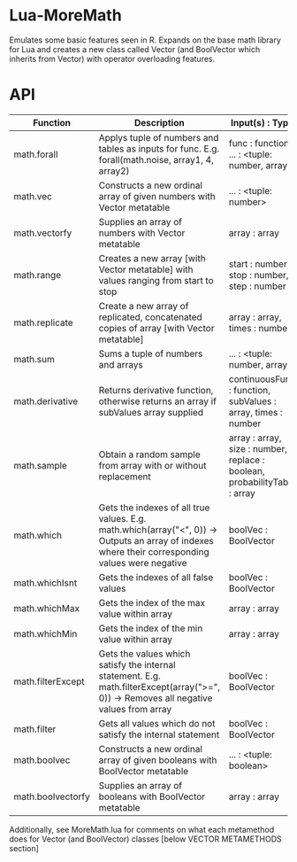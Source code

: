 # Lua-MoreMath
Emulates some basic features seen in R. Expands on the base math library for Lua and creates a new class called Vector (and BoolVector which inherits from Vector) with operator overloading features.

# API

| Function | Description | Input(s) : Type |
| -------- | ----------- | ----------- |
| math.forall | Applys tuple of numbers and tables as inputs for func. E.g. forall(math.noise, array1, 4, array2) | func : function, ... : <tuple: number, array> |
| math.vec | Constructs a new ordinal array of given numbers with Vector metatable | ... : <tuple: number> |
| math.vectorfy | Supplies an array of numbers with Vector metatable | array : array |
| math.range | Creates a new array [with Vector metatable] with values ranging from start to stop | start : number, stop : number, step : number |
| math.replicate | Create a new array of replicated, concatenated copies of array [with Vector metatable] | array : array, times : number |
| math.sum | Sums a tuple of numbers and arrays | ... : <tuple: number, array> |
| math.derivative | Returns derivative function, otherwise returns an array if subValues array supplied | continuousFunc : function, subValues : array, times : number |
| math.sample | Obtain a random sample from array with or without replacement | array : array, size : number, replace : boolean, probabilityTable : array |
| math.which | Gets the indexes of all true values. E.g. math.which(array("<", 0)) -> Outputs an array of indexes where their corresponding values were negative | boolVec : BoolVector |
| math.whichIsnt | Gets the indexes of all false values | boolVec : BoolVector |
| math.whichMax | Gets the index of the max value within array | array : array |
| math.whichMin | Gets the index of the min value within array | array : array |
| math.filterExcept | Gets the values which satisfy the internal statement. E.g. math.filterExcept(array(">=", 0)) -> Removes all negative values from array | boolVec : BoolVector |
| math.filter | Gets all values which do not satisfy the internal statement | boolVec : BoolVector |
| math.boolvec | Constructs a new ordinal array of given booleans with BoolVector metatable | ... : <tuple: boolean> |
| math.boolvectorfy | Supplies an array of booleans with BoolVector metatable | array : array |

Additionally, see MoreMath.lua for comments on what each metamethod does for Vector (and BoolVector) classes [below VECTOR METAMETHODS section]
